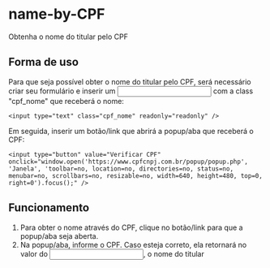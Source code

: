 # name-by-CPF
Obtenha o nome do titular pelo CPF
## Forma de uso

Para que seja possível obter o nome do titular pelo CPF, será necessário criar seu formulário e inserir um <input> com a class "cpf_nome" que receberá o nome:

	<input type="text" class="cpf_nome" readonly="readonly" />
	
Em seguida, inserir um botão/link que abrirá a popup/aba que receberá o CPF:
	
	<input type="button" value="Verificar CPF" onclick="window.open('https://www.cpfcnpj.com.br/popup/popup.php', 'Janela', 'toolbar=no, location=no, directories=no, status=no, menubar=no, scrollbars=no, resizable=no, width=640, height=480, top=0, right=0').focus();" />
	
## Funcionamento

1. Para obter o nome através do CPF, clique no botão/link para que a popup/aba seja aberta.
2. Na popup/aba, informe o CPF. Caso esteja correto, ela retornará no valor do <input class="cpf_nome">, o nome do titular
